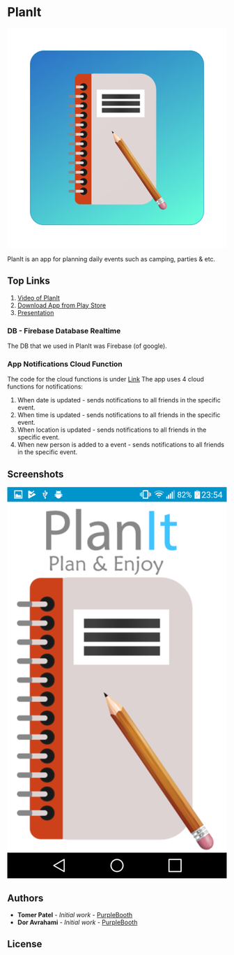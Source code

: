 # PlanIt

![alt text](https://github.com/12tp12/PlanIt/blob/master/app/src/main/res/drawable/material_template_ic_product_icon_192px_light_dark_new.png)
 


PlanIt is an app for planning daily events such as camping, parties & etc.

## Top Links

1) [Video of PlanIt](https://www.youtube.com/watch?v=eyCMSAt-DJA) 
2) [Download App from Play Store](https://play.google.com/store/apps/details?id=com.planit.planit) 
3) [Presentation](https://docs.google.com/presentation/d/1-rLlBtGcNIZ8wPTa45vEu6MLh9XTPBADA4jaFkx_8cM/edit#slide=id.p24) 

### DB - Firebase Database Realtime

The DB that we used in PlanIt was Firebase (of google). 

### App Notifications Cloud Function

The code for the cloud functions is under  [Link](https://github.com/12tp12/PlanIt/tree/master/PlantItCF)
The app uses 4 cloud functions for notifications:
1) When date is updated - sends notifications to all friends in the specific event.
1) When time is updated - sends notifications to all friends in the specific event.
1) When location is updated - sends notifications to all friends in the specific event.
1) When new person is added to a event - sends notifications to all friends in the specific event.

## Screenshots

![alt text](https://github.com/12tp12/PlanIt/blob/master/app/src/main/res/drawable/device-2017-08-28-235501.png)
 

## Authors

* **Tomer Patel** - *Initial work* - [PurpleBooth](https://github.com/PurpleBooth)
* **Dor Avrahami** - *Initial work* - [PurpleBooth](https://github.com/PurpleBooth)

## License


